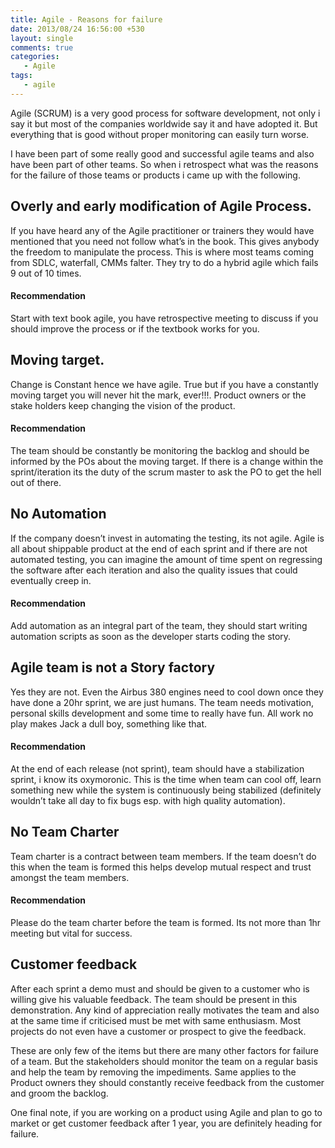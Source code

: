 ```yaml
---
title: Agile - Reasons for failure
date: 2013/08/24 16:56:00 +530
layout: single
comments: true
categories: 
   - Agile
tags:
   - agile
---
```

Agile (SCRUM) is a very good process for software development, not only i say it but most of the companies worldwide say it and have adopted it. But everything that is good without proper monitoring can easily turn worse.

I have been part of some really good and successful agile teams and also have been part of other teams. So when i retrospect what was the reasons for the failure of those teams or products i came up with the following.

## Overly and early modification of Agile Process. 
If you have heard any of the Agile practitioner or trainers they would have mentioned that you need not follow what’s in the book. This gives anybody the freedom to manipulate the process. This is where most teams coming from SDLC, waterfall, CMMs falter. They try to do a hybrid agile which fails 9 out of 10 times.

#### Recommendation 
Start with text book agile, you have retrospective meeting to discuss if you should improve the process or if the textbook works for you.

## Moving target. 
Change is Constant hence we have agile. True but if you have a constantly moving target you will never hit the mark, ever!!!.  Product owners or the stake holders keep changing the vision of the product.

#### Recommendation
The team should be constantly be monitoring the backlog and should be informed by the POs about the moving target. If there is a change within the sprint/iteration its the duty of the scrum master to ask the PO to get the hell out of there. 

## No Automation
If the company doesn’t invest in automating the testing, its not agile. Agile is all about shippable product at the end of each sprint and if there are not automated testing, you can imagine the amount of time spent on regressing the software after each iteration and also the quality issues that could eventually creep in.

#### Recommendation
Add automation as  an integral part of the team, they should start writing automation scripts as soon as the developer starts coding the story.

## Agile team is not a Story factory
Yes they are not. Even the Airbus 380 engines need to cool down once they have done a 20hr sprint, we are just humans. The team needs motivation, personal skills development and some time to really have fun.  All work no play makes Jack a dull boy, something like that.

#### Recommendation
At the end of each release (not sprint), team should have a stabilization sprint, i know its oxymoronic. This is the time when team can cool off, learn something new while the system is continuously being stabilized (definitely wouldn’t take all day to fix bugs esp. with high quality automation).

## No Team Charter
Team charter is a contract between team members. If the team doesn’t do this when the team is formed this helps develop mutual respect and trust amongst the team members.

#### Recommendation
Please do the team charter before the team is formed. Its not more than 1hr meeting but vital for success.

## Customer feedback
After each sprint a demo must and should be given to a customer who is willing give his valuable feedback. The team should be present in this demonstration. Any kind of appreciation really motivates the team and also at the same time if criticised must be met with same enthusiasm.  Most projects do not even have a customer or prospect to give the feedback.

These are only few of the items but there are many other factors for failure of a team. But the stakeholders should monitor the team on a regular basis and help the team by removing the impediments. Same applies to the Product owners they should constantly receive feedback from the customer and groom the backlog.

One final note, if you are working on a product using Agile and plan to go to market or get customer feedback after 1 year, you are definitely heading for failure.